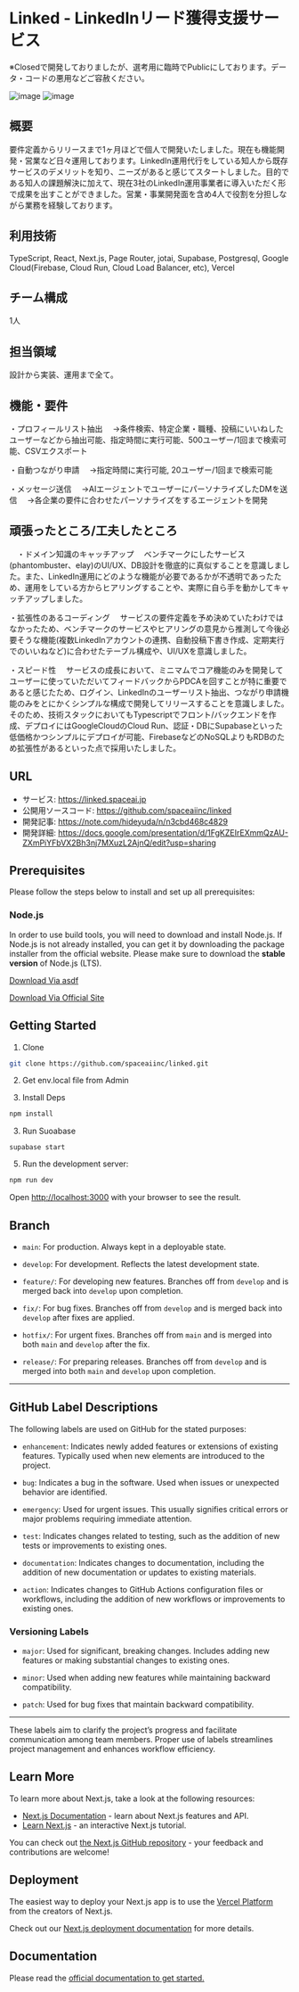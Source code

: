 # Linked - LinkedInリード獲得支援サービス

※Closedで開発しておりましたが、選考用に臨時でPublicにしております。データ・コードの悪用などご容赦ください。

![image](https://linked.spaceai.jp/demo/lead-report.png)
![image](https://linked.spaceai.jp/demo/modal-a.png)

## 概要

要件定義からリリースまで1ヶ月ほどで個人で開発いたしました。現在も機能開発・営業など日々運用しております。LinkedIn運用代行をしている知人から既存サービスのデメリットを知り、ニーズがあると感じてスタートしました。目的である知人の課題解決に加えて、現在3社のLinkedIn運用事業者に導入いただく形で成果を出すことができました。営業・事業開発面を含め4人で役割を分担しながら業務を経験しております。

## 利用技術

TypeScript, React, Next.js, Page Router, jotai, Supabase, Postgresql, Google Cloud(Firebase, Cloud Run, Cloud Load Balancer, etc), Vercel

## チーム構成

1人

## 担当領域

設計から実装、運用まで全て。

## 機能・要件

・プロフィールリスト抽出
　→条件検索、特定企業・職種、投稿にいいねしたユーザーなどから抽出可能、指定時間に実行可能、500ユーザー/1回まで検索可能、CSVエクスポート

・自動つながり申請
　→指定時間に実行可能, 20ユーザー/1回まで検索可能

・メッセージ送信
　→AIエージェントでユーザーにパーソナライズしたDMを送信
　→各企業の要件に合わせたパーソナライズをするエージェントを開発

## 頑張ったところ/工夫したところ

　・ドメイン知識のキャッチアップ
　ベンチマークにしたサービス(phantombuster、elay)のUI/UX、DB設計を徹底的に真似することを意識しました。また、LinkedIn運用にどのような機能が必要であるかが不透明であったため、運用をしている方からヒアリングすることや、実際に自ら手を動かしてキャッチアップしました。

・拡張性のあるコーディング
　サービスの要件定義を予め決めていたわけではなかったため、ベンチマークのサービスやヒアリングの意見から推測して今後必要そうな機能(複数LinkedInアカウントの連携、自動投稿下書き作成、定期実行でのいいねなど)に合わせたテーブル構成や、UI/UXを意識しました。

・スピード性
　サービスの成長において、ミニマムでコア機能のみを開発してユーザーに使っていただいてフィードバックからPDCAを回すことが特に重要であると感じたため、ログイン、LinkedInのユーザーリスト抽出、つながり申請機能のみをとにかくシンプルな構成で開発してリリースすることを意識しました。そのため、技術スタックにおいてもTypescriptでフロント/バックエンドを作成、デプロイにはGoogleCloudのCloud Run、認証・DBにSupabaseといった低価格かつシンプルにデプロイが可能、FirebaseなどのNoSQLよりもRDBのため拡張性があるといった点で採用いたしました。

## URL

- サービス: https://linked.spaceai.jp
- 公開用ソースコード: https://github.com/spaceaiinc/linked
- 開発記事: https://note.com/hideyuda/n/n3cbd468c4829
- 開発詳細: https://docs.google.com/presentation/d/1FgKZEIrEXmmQzAU-ZXmPiYFbVX2Bh3nj7MXuzL2AjnQ/edit?usp=sharing

## Prerequisites

Please follow the steps below to install and set up all prerequisites:

### Node.js

In order to use build tools, you will need to download and install Node.js. If Node.js is not already installed, you can get it by downloading the package installer from the official website. Please make sure to download the **stable version** of Node.js (LTS).

[Download Via asdf](https://github.com/asdf-vm/asdf-nodejs)

[Download Via Official Site](https://nodejs.org/)

## Getting Started

1. Clone

```bash
git clone https://github.com/spaceaiinc/linked.git
```

2. Get env.local file from Admin

3. Install Deps

```bash
npm install
```

3. Run Suoabase

```
supabase start
```

5. Run the development server:

```bash
npm run dev
```

Open [http://localhost:3000](http://localhost:3000) with your browser to see the result.

## Branch

- `main`: For production. Always kept in a deployable state.

- `develop`: For development. Reflects the latest development state.

- `feature/`: For developing new features. Branches off from `develop` and is merged back into `develop` upon completion.

- `fix/`: For bug fixes. Branches off from `develop` and is merged back into `develop` after fixes are applied.

- `hotfix/`: For urgent fixes. Branches off from `main` and is merged into both `main` and `develop` after the fix.

- `release/`: For preparing releases. Branches off from `develop` and is merged into both `main` and `develop` upon completion.

---

## GitHub Label Descriptions

The following labels are used on GitHub for the stated purposes:

- `enhancement`: Indicates newly added features or extensions of existing features. Typically used when new elements are introduced to the project.

- `bug`: Indicates a bug in the software. Used when issues or unexpected behavior are identified.

- `emergency`: Used for urgent issues. This usually signifies critical errors or major problems requiring immediate attention.

- `test`: Indicates changes related to testing, such as the addition of new tests or improvements to existing ones.

- `documentation`: Indicates changes to documentation, including the addition of new documentation or updates to existing materials.

- `action`: Indicates changes to GitHub Actions configuration files or workflows, including the addition of new workflows or improvements to existing ones.

### Versioning Labels

- `major`: Used for significant, breaking changes. Includes adding new features or making substantial changes to existing ones.

- `minor`: Used when adding new features while maintaining backward compatibility.

- `patch`: Used for bug fixes that maintain backward compatibility.

---

These labels aim to clarify the project’s progress and facilitate communication among team members. Proper use of labels streamlines project management and enhances workflow efficiency.

## Learn More

To learn more about Next.js, take a look at the following resources:

- [Next.js Documentation](https://nextjs.org/docs) - learn about Next.js features and API.
- [Learn Next.js](https://nextjs.org/learn) - an interactive Next.js tutorial.

You can check out [the Next.js GitHub repository](https://github.com/vercel/next.js/) - your feedback and contributions are welcome!

## Deployment

The easiest way to deploy your Next.js app is to use the [Vercel Platform](https://vercel.com/new?utm_medium=default-template&filter=next.js&utm_source=create-next-app&utm_campaign=create-next-app-readme) from the creators of Next.js.

Check out our [Next.js deployment documentation](https://nextjs.org/docs/deployment) for more details.

## Documentation

Please read the [official documentation to get started.](https://docs.spaceai.jp)
